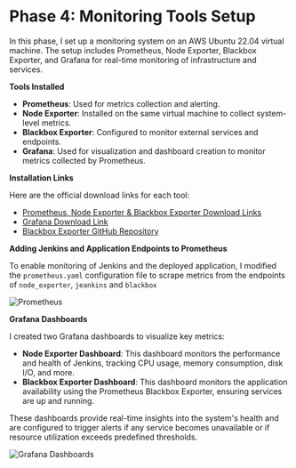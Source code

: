 <h1><strong>Phase 4: Monitoring Tools Setup</strong></h1>

In this phase, I set up a monitoring system on an AWS Ubuntu 22.04 virtual machine. The setup includes Prometheus, Node Exporter, Blackbox Exporter, and Grafana for real-time monitoring of infrastructure and services.

**Tools Installed**


- **Prometheus**: Used for metrics collection and alerting.
- **Node Exporter**: Installed on the same virtual machine to collect system-level metrics.
- **Blackbox Exporter**: Configured to monitor external services and endpoints.
- **Grafana**: Used for visualization and dashboard creation to monitor metrics collected by Prometheus.


**Installation Links**

Here are the official download links for each tool:

- [Prometheus, Node Exporter & Blackbox Exporter Download Links](https://prometheus.io/download/)
- [Grafana Download Link](https://grafana.com/grafana/download)
- [Blackbox Exporter GitHub Repository](https://github.com/prometheus/blackbox_exporter)

**Adding Jenkins and Application Endpoints to Prometheus**

To enable monitoring of Jenkins and the deployed application, I modified the `prometheus.yaml` configuration file to scrape metrics from the endpoints of `node_exporter`, `jeankins` and `blackbox`

![Prometheus](<img width="1440" alt="Screenshot 2024-10-23 at 10 41 19 PM" src="https://github.com/user-attachments/assets/9a46e514-940c-48a5-8b7e-e4dccac02f83">
)

**Grafana Dashboards**

I created two Grafana dashboards to visualize key metrics:

- **Node Exporter Dashboard**: This dashboard monitors the performance and health of Jenkins, tracking CPU usage, memory consumption, disk I/O, and more.
- **Blackbox Exporter Dashboard**: This dashboard monitors the application availability using the Prometheus Blackbox Exporter, ensuring services are up and running.

These dashboards provide real-time insights into the system's health and are configured to trigger alerts if any service becomes unavailable or if resource utilization exceeds predefined thresholds.

![Grafana Dashboards](<img width="1440" alt="Screenshot 2024-10-23 at 10 37 26 PM" src="https://github.com/user-attachments/assets/f7bcc051-ec5e-4c1f-b5da-900db61c45b1">
)

